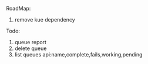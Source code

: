 RoadMap:

1. remove kue dependency

Todo:

1. queue report
2. delete queue
3. list queues api:name,complete,fails,working,pending
